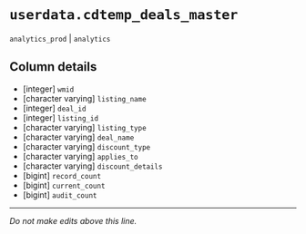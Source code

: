 # `userdata.cdtemp_deals_master`
`analytics_prod` | `analytics`

## Column details
* [integer]   `wmid`
* [character varying] `listing_name`
* [integer]   `deal_id`
* [integer]   `listing_id`
* [character varying] `listing_type`
* [character varying] `deal_name`
* [character varying] `discount_type`
* [character varying] `applies_to`
* [character varying] `discount_details`
* [bigint]    `record_count`
* [bigint]    `current_count`
* [bigint]    `audit_count`

-------------------------------------------------------------------------------
*Do not make edits above this line.*
